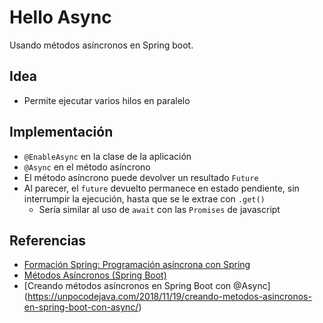 # Hello Async

Usando métodos asíncronos en Spring boot.

## Idea
- Permite ejecutar varios hilos en paralelo

## Implementación
- `@EnableAsync` en la clase de la aplicación
- `@Async` en el método asíncrono
- El método asíncrono puede devolver un resultado `Future`
- Al parecer, el `future` devuelto permanece en estado pendiente, sin interrumpir la ejecución, hasta que se le extrae con `.get()`
    - Sería similar al uso de `await` con las `Promises` de javascript

## Referencias
- [Formación Spring: Programación así­ncrona con Spring](https://www.albertcoronado.com/2016/04/25/formacion-spring-programacion-asincrona-con-spring/)
- [Métodos Asíncronos (Spring Boot)](http://blog.ricardo.studio/2018/04/27/metodos-asincronos-springboot/)
- [Creando métodos asíncronos en Spring Boot con @Async] (https://unpocodejava.com/2018/11/19/creando-metodos-asincronos-en-spring-boot-con-async/)